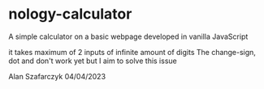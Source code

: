 # nology-calculator

A simple calculator on a basic webpage
developed in vanilla JavaScript

it takes maximum of 2 inputs of infinite amount of digits
The change-sign, dot and don't work yet but I aim to solve this issue

Alan Szafarczyk 04/04/2023
